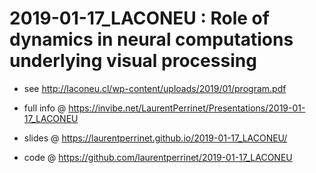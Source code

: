 # 2019-01-17_LACONEU :  Role of dynamics in neural  computations underlying  visual processing

 * see http://laconeu.cl/wp-content/uploads/2019/01/program.pdf
  * full info @ https://invibe.net/LaurentPerrinet/Presentations/2019-01-17_LACONEU

   * slides @ https://laurentperrinet.github.io/2019-01-17_LACONEU/
   * code @ https://github.com/laurentperrinet/2019-01-17_LACONEU    
